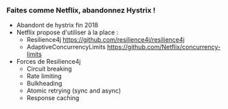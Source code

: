 ### Faites comme Netflix, abandonnez Hystrix !
- Abandont de hystrix fin 2018
- Netflix propose d'utiliser à la place :
	* Resilience4j https://github.com/resilience4j/resilience4j
	* AdaptiveConcurrencyLimits https://github.com/Netflix/concurrency-limits
- Forces de Resilience4j
	* Circuit breaking
	* Rate limiting
	* Bulkheading
	* Atomic retrying (sync and async)
	* Response caching